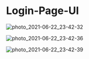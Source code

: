 # Login-Page-UI



![photo_2021-06-22_23-42-32](https://user-images.githubusercontent.com/62913154/123003549-a1acdf80-d3b3-11eb-80b9-289c984a0751.jpg)

![photo_2021-06-22_23-42-36](https://user-images.githubusercontent.com/62913154/123003551-a2457600-d3b3-11eb-9586-803dcdc91d59.jpg)

![photo_2021-06-22_23-42-39](https://user-images.githubusercontent.com/62913154/123003553-a2de0c80-d3b3-11eb-982e-25ef2b6ed906.jpg)
